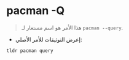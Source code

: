 # pacman -Q

> هذا الأمر هو اسم مستعار لـ `pacman --query`.

- إعرض التوثيقات للأمر الأصلي:

`tldr pacman query`
